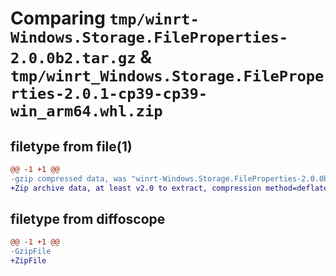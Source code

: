 # Comparing `tmp/winrt-Windows.Storage.FileProperties-2.0.0b2.tar.gz` & `tmp/winrt_Windows.Storage.FileProperties-2.0.1-cp39-cp39-win_arm64.whl.zip`

## filetype from file(1)

```diff
@@ -1 +1 @@
-gzip compressed data, was "winrt-Windows.Storage.FileProperties-2.0.0b2.tar", last modified: Sat Dec  2 18:25:39 2023, max compression
+Zip archive data, at least v2.0 to extract, compression method=deflate
```

## filetype from diffoscope

```diff
@@ -1 +1 @@
-GzipFile
+ZipFile
```

